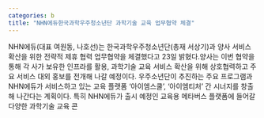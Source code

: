 ```yaml
---
categories: b
title: "NHN에듀한국과학우주청소년단 과학기술 교육 업무협약 체결"
---
```

NHN에듀(대표 여원동, 나호선)는 한국과학우주청소년단(총재 서상기)과 양사 서비스 확산을 위한 전략적 제휴 협력 업무협약을 체결했다고 23일 밝혔다.양사는 이번 협약을 통해 각 사가 보유한 인프라를 활용, 과학기술 교육 서비스 확산을 위해 상호협력하고 주요 서비스 대외 홍보를 전개해 나갈 예정이다. 우주소년단이 추진하는 주요 프로그램과 NHN에듀가 서비스하고 있는 교육 플랫폼 ‘아이엠스쿨’, ‘아이엠티처’ 간 시너지를 창출해 나간다는 계획이다. 특히 NHN에듀가 출시 예정인 교육용 메타버스 플랫폼에 들어갈 다양한 과학기술 교육 콘